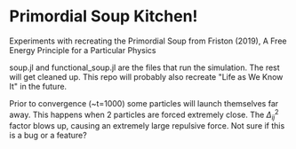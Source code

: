 # Primordial Soup Kitchen!
Experiments with recreating the Primordial Soup from Friston (2019), A Free Energy Principle for a Particular Physics

soup.jl and functional_soup.jl are the files that run the simulation. The rest will get cleaned up. This repo will probably also recreate "Life as We Know It" in the future.

Prior to convergence (~t=1000) some particles will launch themselves far away. This happens when 2 particles are forced extremely close. The $\Delta_{ij}^2$ factor blows up, causing an extremely large repulsive force. Not sure if this is a bug or a feature?
